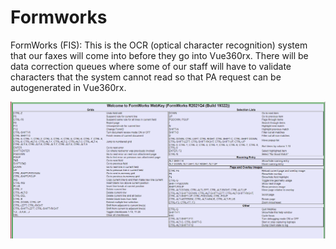 # Formworks

FormWorks (FIS): This is the OCR (optical character recognition) system that our faxes will come into before they go into Vue360rx. There will be data correction queues where some of our staff will have to validate characters that the system cannot read so that PA request can be autogenerated in Vue360rx.

![Alt text](FormWorks%20WebKey.png)
